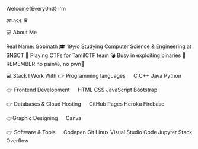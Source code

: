 Welcome{Every0n3} 
I'm 

 קгเภςє ♛
 
 💻  About Me
 
 Real Name: Gobinath
🎓   19y/o Studying Computer Science & Engineering at SNSCT
🚩   Playing CTFs for TamilCTF team
💣   Busy in exploiting binaries
📝   REMEMBER no pain😖, no pwn👾

💻 Stack I Work With
👉 Programming languages
  C C++  Java Python

👉 Frontend Development
  HTML CSS JavaScript Bootstrap

👉 Databases & Cloud Hosting
  GitHub Pages Heroku  Firebase  

👉Graphic Designing
  Canva

👉 Software & Tools
  Codepen Git Linux Visual Studio Code Jupyter Stack Overflow

